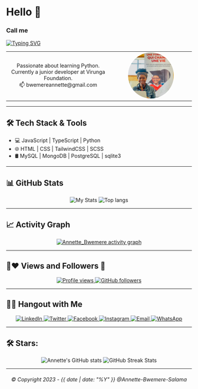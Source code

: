 # Hello 👋
### Call me

[![Typing SVG](https://readme-typing-svg.herokuapp.com?font=timenewreman&weight=900&duration=2500&pause=1000&color=1E1DF7&background=8672FF00&width=435&lines=Annette+Bwemere;Front-End+Developer+From+Goma)](https://git.io/typing-svg)

<table cellspacing="0" cellpadding="0">
  <tbody>
    <tr>
      <td align="center">
        Passionate about learning Python. Currently a junior developer at Virunga Foundation.
        <br>
        📫 bwemereannette@gmail.com
      </td>
      <td align="center">
        <img src="./images/pfl.png" width="60%" style="border-radius:50%;">
      </td>
    </tr>
  </tbody>
</table>

---

## 🛠 Tech Stack & Tools

- 💻 JavaScript | TypeScript | Python
- 🌐 HTML | CSS | TailwindCSS | SCSS
- 🛢 MySQL | MongoDB | PostgreSQL | sqlite3

---

## 📊 GitHub Stats

<p align="center">
  <img src="https://github-readme-stats.vercel.app/api?username=Annette-Bwemere-Salama&show_icons=true&theme=radical" width="48%" alt="My Stats" />
  <img src="https://github-readme-stats.vercel.app/api/top-langs/?username=Annette-Bwemere-Salama&show_icons=true&theme=radical&layout=compact" width="45%" alt="Top langs" />
</p>

---

## 📈 Activity Graph

<p align="center">
  <a href="https://github.com/Annette-Bwemere-Salama/github-readme-activity-graph">
    <img src="https://activity-graph.herokuapp.com/graph?username=Annette-Bwemere-Salama&bg_color=0D1117&color=5BCDEC&line=5BCDEC&point=FFFFFF&hide_border=true" alt="Annette_Bwemere activity graph" />
  </a>
</p>

---

## 🤝❤ Views and Followers :eyes:

<p align="center">
  <a href="https://github.com/Annette/github-profile-views-counter">
    <img src="https://komarev.com/ghpvc/?username=Annette" alt="Profile views" />
  </a>
  <a href="https://github.com/Annette?tab=followers">
    <img src="https://img.shields.io/github/followers/Annette?label=Followers&style=social" alt="GitHub followers" />
  </a>
</p>

---

## 🤝🏻 Hangout with Me

<p align="center">
  <a href="https://www.linkedin.com/in/annette-bwemere-salma-93999723b/">
    <img alt="LinkedIn" src="https://img.shields.io/badge/LinkedIn-Annette-blue?style=flat-square&logo=linkedin">
  </a>
  <a href="https://twitter.com/AnnetteSalma">
    <img alt="Twitter" src="https://img.shields.io/badge/Twitter-Annette-blue?style=flat-square&logo=twitter">
  </a>
  <a href="https://www.facebook.com/annette.bwemere.7">
    <img alt="Facebook" src="https://img.shields.io/badge/Facebook-Annette-blue?style=flat-square&logo=Facebook">
  </a>
  <a href="https://www.instagram.com/annettebwemere/?hl=en">
    <img alt="Instagram" src="https://img.shields.io/badge/Instagram-Annette-blue?style=flat-square&logo=Instagram">
  </a>
  <a href="mailto:bwemereannette@gmail.com">
    <img alt="Email" src="https://img.shields.io/badge/Email-bwemereannette@gmail.com-orange?style=flat-square&logo=Gmail">
  </a>
  <a href="https://wa.me/243991487950/">
    <img alt="WhatsApp" src="https://img.shields.io/badge/WhatsApp-Annette-lime?style=flat-square&logo=WhatsApp">
  </a>
</p>

---

## 🛠 Stars:

<p align="center">
  <img src="https://github-readme-stats.vercel.app/api?username=Annette-Bwemere-Salama&show_icons=true&count_private=true" width="48%" alt="Annette's GitHub stats" />
  <img src="https://github-readme-streak-stats.herokuapp.com/?user=Annette-Bwemere-Salama" width="48%" alt="GitHub Streak Stats" />
</p>

---

<h6 align="center">&copy; Copyright 2023 - {{ date | date: "%Y" }} @Annette-Bwemere-Salama</h6>
